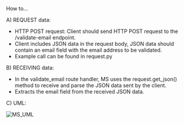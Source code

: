 How to...

A) REQUEST data: 
- HTTP POST request: Client should send HTTP POST request to the /validate-email endpoint.
- Client includes JSON data in the request body, JSON data should contain an email field with the email address to be validated.
- Example call can be found in request.py

B) RECEIVING data:
- In the validate_email route handler, MS uses the request.get_json() method to receive and parse the JSON data sent by the client.
- Extracts the email field from the received JSON data.

C) UML:

![MS_UML](https://github.com/villafla/emailvalidation_microservice/assets/132638899/1dfa2f64-c8aa-4b53-9741-6a1598c0b5a5)
